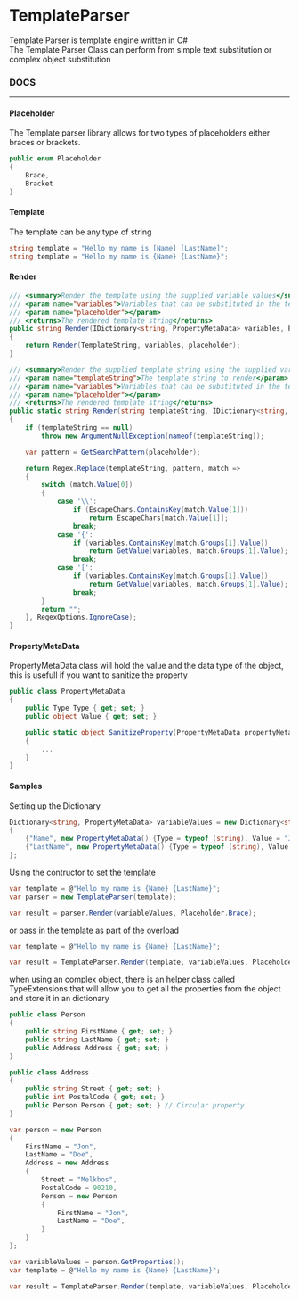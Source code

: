 # TemplateParser
Template Parser is template engine written in C# </br>
The Template Parser Class can perform from simple text substitution or complex object substitution

### DOCS
---------------------------------------------------------------------------------------------------
#### Placeholder
The Template parser library allows for two types of placeholders either braces or brackets.

```csharp
public enum Placeholder
{
    Brace,
    Bracket
}
```

#### Template
The template can be any type of string
```csharp
string template = "Hello my name is [Name] [LastName]";
string template = "Hello my name is {Name} {LastName}";
```

#### Render
```csharp
/// <summary>Render the template using the supplied variable values</summary>
/// <param name="variables">Variables that can be substituted in the template string</param>
/// <param name="placeholder"></param>
/// <returns>The rendered template string</returns>
public string Render(IDictionary<string, PropertyMetaData> variables, Placeholder placeholder)
{
    return Render(TemplateString, variables, placeholder);
}
```
```csharp
/// <summary>Render the supplied template string using the supplied variable values</summary>
/// <param name="templateString">The template string to render</param>
/// <param name="variables">Variables that can be substituted in the template string</param>
/// <param name="placeholder"></param>
/// <returns>The rendered template string</returns>
public static string Render(string templateString, IDictionary<string, PropertyMetaData> variables, Placeholder placeholder)
{
    if (templateString == null)
        throw new ArgumentNullException(nameof(templateString));

    var pattern = GetSearchPattern(placeholder);

    return Regex.Replace(templateString, pattern, match =>
    {
        switch (match.Value[0])
        {
            case '\\':
                if (EscapeChars.ContainsKey(match.Value[1]))
                    return EscapeChars[match.Value[1]];
                break;
            case '{':
                if (variables.ContainsKey(match.Groups[1].Value))
                    return GetValue(variables, match.Groups[1].Value);
                break;
            case '[':
                if (variables.ContainsKey(match.Groups[1].Value))
                    return GetValue(variables, match.Groups[1].Value);
                break;
        }
        return "";
    }, RegexOptions.IgnoreCase);
}
```

#### PropertyMetaData
PropertyMetaData class will hold the value and the data type of the object, this is usefull if you want to sanitize the property
```csharp
public class PropertyMetaData
{
    public Type Type { get; set; }
    public object Value { get; set; }

    public static object SanitizeProperty(PropertyMetaData propertyMetaData)
    {
        ...
    }
}
```

#### Samples
Setting up the Dictionary
```csharp
Dictionary<string, PropertyMetaData> variableValues = new Dictionary<string, PropertyMetaData>
{
    {"Name", new PropertyMetaData() {Type = typeof (string), Value = "Jon"}},
    {"LastName", new PropertyMetaData() {Type = typeof (string), Value = "Doe"}},
};
```
Using the contructor to set the template
```csharp
var template = @"Hello my name is {Name} {LastName}";
var parser = new TemplateParser(template);

var result = parser.Render(variableValues, Placeholder.Brace);
```
or pass in the template as part of the overload
```csharp
var template = @"Hello my name is {Name} {LastName}";

var result = TemplateParser.Render(template, variableValues, Placeholder.Brace);
```

when using an complex object, there is an helper class called TypeExtensions that will allow you to get all the properties from the object and store it in an dictionary
```csharp
public class Person
{
    public string FirstName { get; set; }
    public string LastName { get; set; }
    public Address Address { get; set; }
}

public class Address
{
    public string Street { get; set; }
    public int PostalCode { get; set; }
    public Person Person { get; set; } // Circular property
}

var person = new Person
{
    FirstName = "Jon",
    LastName = "Doe",
    Address = new Address
    {
        Street = "Melkbos",
        PostalCode = 90210,
        Person = new Person
        {
            FirstName = "Jon",
            LastName = "Doe",
        }
    }
};

var variableValues = person.GetProperties();
var template = @"Hello my name is {Name} {LastName}";

var result = TemplateParser.Render(template, variableValues, Placeholder.Brace);

```